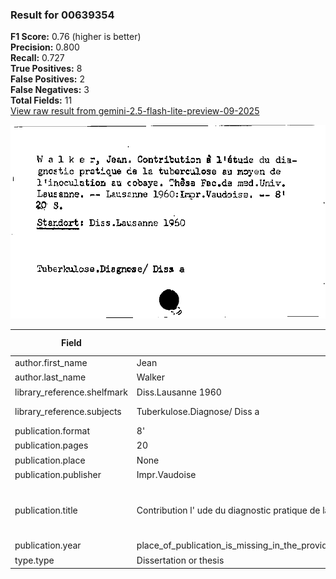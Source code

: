 ### Result for 00639354
**F1 Score:** 0.76 (higher is better)<br>**Precision:** 0.800<br>**Recall:** 0.727<br>**True Positives:** 8<br>**False Positives:** 2<br>**False Negatives:** 3<br>**Total Fields:** 11<br>[View raw result from gemini-2.5-flash-lite-preview-09-2025](https://github.com/RISE-UNIBAS/humanities_data_benchmark/blob/main/results/2025-10-01/T0216/request_T0216_00639354.json)

<img src="https://github.com/RISE-UNIBAS/humanities_data_benchmark/blob/main/benchmarks/zettelkatalog/images/00639354.jpg?raw=true" alt="00639354" width="600px">

| Field | Model Response | Ground Truth | Fuzzy Score | Match |
|-------|----------------|--------------|-------------|-------|
| author.first_name | Jean | Jean | 1.000 | ✅ |
| author.last_name | Walker | Walker | 1.000 | ✅ |
| library_reference.shelfmark | Diss.Lausanne 1960 | Diss. Lausanne 1960 | 0.973 | ✅ |
| library_reference.subjects | Tuberkulose.Diagnose/ Diss a | Tuberkulose.Diagnose/ Diss a | 1.000 | ✅ |
| publication.format | 8' | 8' | 1.000 | ✅ |
| publication.pages | 20 | 20 | 1.000 | ✅ |
| publication.place | None | Lausanne | 0.000 | ❌ |
| publication.publisher | Impr.Vaudoise | Impr. Vaudoise | 0.963 | ✅ |
| publication.title | Contribution 	 l'	ude du diagnostic pratique de la tuberculose au moyen de l'inoculation au cobaye. Th	se Fac.de med.Univ. | Contribution à l'étude du diagnostic pratique de la tuberculose au moyen de l'inoculation au cobaye | 0.869 | ❌ |
| publication.year | place_of_publication_is_missing_in_the_provided_schema_so_i_am_omitting_it_as_per_the_extraction_rules_and_the_provided_schema_but_Lausanne_is_implied_as_place_and_publisher_is_Impr.Vaudoise | 1960 | 0.000 | ❌ |
| type.type | Dissertation or thesis | Dissertation or thesis | 1.000 | ✅ |
